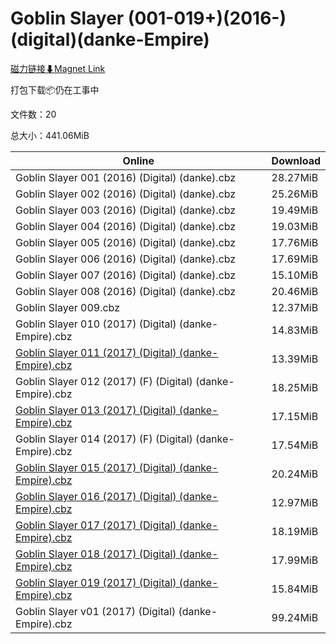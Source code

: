 # Goblin Slayer (001-019+)(2016-)(digital)(danke-Empire)

[磁力链接⬇Magnet Link](magnet:?xt=urn:btih:278b20ee9e60b1c86a3b64e4484f1d26abbd9f53&dn=Goblin%20Slayer%20%28001-019%2B%29%282016-%29%28digital%29%28danke-Empire%29)

打包下载📦仍在工事中

文件数：20

总大小：441.06MiB

Online | Download
--- | ---
Goblin Slayer 001 (2016) (Digital) (danke).cbz | 28.27MiB
Goblin Slayer 002 (2016) (Digital) (danke).cbz | 25.26MiB
Goblin Slayer 003 (2016) (Digital) (danke).cbz | 19.49MiB
Goblin Slayer 004 (2016) (Digital) (danke).cbz | 19.03MiB
Goblin Slayer 005 (2016) (Digital) (danke).cbz | 17.76MiB
Goblin Slayer 006 (2016) (Digital) (danke).cbz | 17.69MiB
Goblin Slayer 007 (2016) (Digital) (danke).cbz | 15.10MiB
Goblin Slayer 008 (2016) (Digital) (danke).cbz | 20.46MiB
Goblin Slayer 009.cbz | 12.37MiB
Goblin Slayer 010 (2017) (Digital) (danke-Empire).cbz | 14.83MiB
[Goblin Slayer 011 (2017) (Digital) (danke-Empire).cbz](https://github.com/alicewish/markdown/blob/master/comic/Goblin-Slayer-011-2017-Digital-danke-Empire-cbz.md) | 13.39MiB
Goblin Slayer 012 (2017) (F) (Digital) (danke-Empire).cbz | 18.25MiB
[Goblin Slayer 013 (2017) (Digital) (danke-Empire).cbz](https://github.com/alicewish/markdown/blob/master/comic/Goblin-Slayer-013-2017-Digital-danke-Empire-cbz.md) | 17.15MiB
Goblin Slayer 014 (2017) (F) (Digital) (danke-Empire).cbz | 17.54MiB
[Goblin Slayer 015 (2017) (Digital) (danke-Empire).cbz](https://github.com/alicewish/markdown/blob/master/comic/Goblin-Slayer-015-2017-Digital-danke-Empire-cbz.md) | 20.24MiB
[Goblin Slayer 016 (2017) (Digital) (danke-Empire).cbz](https://github.com/alicewish/markdown/blob/master/comic/Goblin-Slayer-016-2017-Digital-danke-Empire-cbz.md) | 12.97MiB
[Goblin Slayer 017 (2017) (Digital) (danke-Empire).cbz](https://github.com/alicewish/markdown/blob/master/comic/Goblin-Slayer-017-2017-Digital-danke-Empire-cbz.md) | 18.19MiB
[Goblin Slayer 018 (2017) (Digital) (danke-Empire).cbz](https://github.com/alicewish/markdown/blob/master/comic/Goblin-Slayer-018-2017-Digital-danke-Empire-cbz.md) | 17.99MiB
[Goblin Slayer 019 (2017) (Digital) (danke-Empire).cbz](https://github.com/alicewish/markdown/blob/master/comic/Goblin-Slayer-019-2017-Digital-danke-Empire-cbz.md) | 15.84MiB
Goblin Slayer v01 (2017) (Digital) (danke-Empire).cbz | 99.24MiB